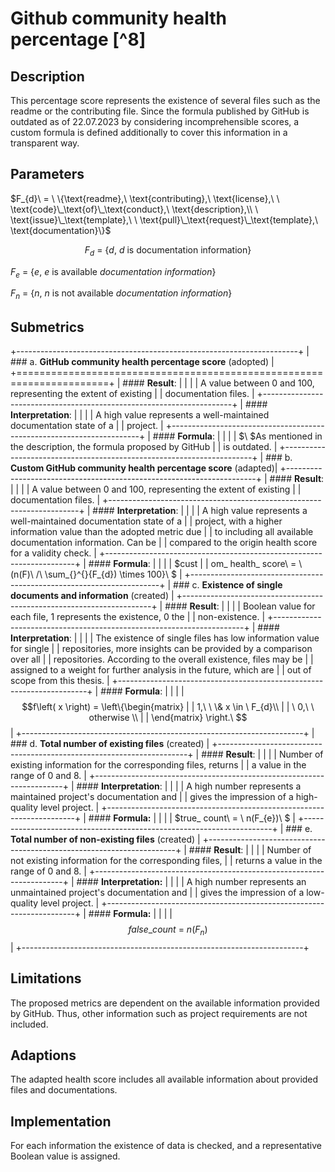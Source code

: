 # Github community health percentage [^8]

## Description

This percentage score represents the existence of several files such as
the readme or the contributing file. Since the formula published by
GitHub is outdated as of 22.07.2023 by considering incomprehensible
scores, a custom formula is defined additionally to cover this
information in a transparent way.

## Parameters

$F_{d}\  = \ \{\text{readme},\ \text{contributing},\ \text{license},\ \ \text{code}\_\text{of}\_\text{conduct},\ \text{description},\\
\ \text{issue}\_\text{template},\ \ \text{pull}\_\text{request}\_\text{template},\ \text{documentation}\}$

$$F_{d}\  = \ \{ d,\ d\ \text{is}\ \text{documentation}\ \text{information}\}$$

$F_{e}\  = \ \{ e,\ e\ \text{is}\ \text{available}\ documentation\ information\}$

$F_{n}\  = \ \{ n,\ n\ \text{is}\ \text{not}\ \text{available}\ documentation\ information\}$

## Submetrics

+----------------------------------------------------------------------+
| ### a.  **GitHub community health percentage score** (adopted)       |
+======================================================================+
| #### **Result**:                                                     |
|                                                                      |
| A value between 0 and 100, representing the extent of existing       |
| documentation files.                                                 |
+----------------------------------------------------------------------+
| #### **Interpretation**:                                             |
|                                                                      |
| A high value represents a well-maintained documentation state of a   |
| project.                                                             |
+----------------------------------------------------------------------+
| #### **Formula**:                                                    |
|                                                                      |
| $\ $As mentioned in the description, the formula proposed by GitHub  |
| is outdated.                                                         |
+----------------------------------------------------------------------+
| ### b.  **Custom GitHub community health percentage score** (adapted)|
+----------------------------------------------------------------------+
| #### **Result**:                                                     |
|                                                                      |
| A value between 0 and 100, representing the extent of existing       |
| documentation files.                                                 |
+----------------------------------------------------------------------+
| #### **Interpretation**:                                             |
|                                                                      |
| A high value represents a well-maintained documentation state of a   |
| project, with a higher information value than the adopted metric due |
| to including all available documentation information. Can be         |
| compared to the origin health score for a validity check.            |
+----------------------------------------------------------------------+
| #### **Formula**:                                                    |
|                                                                      |
| $cust                                                                |
| om\_ health\_ score\  = \ (n(F)\ /\ \sum_{}^{}{F_{d}) \times 100}\ $ |
+----------------------------------------------------------------------+
| ### c.  **Existence of single documents and information** (created)  |
+----------------------------------------------------------------------+
| #### **Result**:                                                     |
|                                                                      |
| Boolean value for each file, 1 represents the existence, 0 the       |
| non-existence.                                                       |
+----------------------------------------------------------------------+
| #### **Interpretation**:                                             |
|                                                                      |
| The existence of single files has low information value for single   |
| repositories, more insights can be provided by a comparison over all |
| repositories. According to the overall existence, files may be       |
| assigned to a weight for further analysis in the future, which are   |
| out of scope from this thesis.                                       |
+----------------------------------------------------------------------+
| #### **Formula**:                                                    |
|                                                                      |
| $$f\left( x \right) = \left\{\begin{matrix}                          |
| 1,\ \ \& x \in \ F_{d}\\                                             |
| \ 0,\ \ otherwise \\                                                 |
| \end{matrix} \right.\ $$                                             |
+----------------------------------------------------------------------+
| ### d.  **Total number of existing files** (created)                 |
+----------------------------------------------------------------------+
| #### **Result**<span class="underline">:</span>                      |
|                                                                      |
| Number of existing information for the corresponding files, returns  |
| a value in the range of 0 and 8.                                     |
+----------------------------------------------------------------------+
| #### **Interpretation**<span class="underline">:</span>              |
|                                                                      |
| A high number represents a maintained project's documentation and    |
| gives the impression of a high-quality level project.                |
+----------------------------------------------------------------------+
| #### **Formula:**                                                    |
|                                                                      |
| $true\_ count\  = \ n(F_{e})\ $                                      |
+----------------------------------------------------------------------+
| ### e.  **Total number of non-existing files** (created)             |
+----------------------------------------------------------------------+
| #### **Result**<span class="underline">:</span>                      |
|                                                                      |
| Number of not existing information for the corresponding files,      |
| returns a value in the range of 0 and 8.                             |
+----------------------------------------------------------------------+
| #### **Interpretation:**                                             |
|                                                                      |
| A high number represents an unmaintained project's documentation and |
| gives the impression of a low-quality level project.                 |
+----------------------------------------------------------------------+
| #### **Formula:**                                                    |
|                                                                      |
| $$false\_ count\  = \ n(F_{n})$$                                     |
+----------------------------------------------------------------------+

## Limitations

The proposed metrics are dependent on the available information provided
by GitHub. Thus, other information such as project requirements are not
included.

## Adaptions

The adapted health score includes all available information about
provided files and documentations.

## Implementation

For each information the existence of data is checked, and a
representative Boolean value is assigned.
